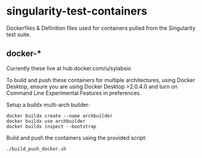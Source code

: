 # singularity-test-containers

Dockerfiles & Definition files used for containers pulled from the Singularity
test suite.

## docker-*

Currently these live at hub.docker.com/u/sylabsio

To build and push these containers for multiple architectures, using Docker
Desktop, ensure you are using Docker Desktop >2.0.4.0 and turn on Command Line
Experimental Features in preferences.

Setup a buildx multi-arch builder:

```
docker buildx create --name archbuilder
docker buildx use archbuilder
docker buildx inspect --bootstrap
```

Build and push the containers using the provided script:

```
./build_push_docker.sh
```



